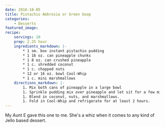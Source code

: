 ```yaml
---
date: 2016-10-05
title: Pistachio Ambrosia or Green Goop
categories:
    - Desserts
featured_image: 
recipe:
    servings: 10
    prep: 2.25 hour
    ingredients_markdown: |-
        * 1 sm. box instant pistachio pudding
        * 1 16 oz. can pineapple chunks
        * 1 8 oz. can crushed pineapple
        * 1 c. shredded coconut
        * 1 c. chopped nuts
        * 12 or 16 oz. bowl Cool-Whip
        * 1 c. mini marshmallows
    directions_markdown: |-
        1. Mix both cans of pineapple in a large bowl
        1. Sprinkle pudding mix over pineapple and let sit for a few minutes
        1. Blend in coconut, nuts, and marshmallows.
        1. Fold in Cool-Whip and refrigerate for at least 2 hours.
---
```

My Aunt E gave this one to me. She's a whiz when it comes to any kind of Jello based dessert.